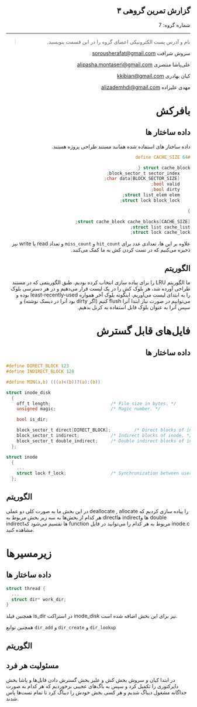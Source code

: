<div dir="rtl">

## گزارش تمرین گروهی ۳


شماره گروه: 7

-----

> نام و آدرس پست الکترونیکی اعضای گروه را در این قسمت بنویسید.

سروش شرافت sorousherafat@gmail.com

علی‌پاشا منتصری alipasha.montaseri@gmail.com

کیان بهادری  kkibian@gmail.com

مهدی علیزاده alizademhdi@gmail.com

# بافرکش
## داده ساختار ها

داده ساختار های استفاده شده همانند مستند طراحی پروژه هستند.


```C
#define CACHE_SIZE 64

struct cache_block {
    block_sector_t sector_index;
    char data[BLOCK_SECTOR_SIZE];
    bool valid;
    bool dirty;
    struct list_elem elem; 
    struct lock block_lock;

}

struct cache_block cache_blocks[CACHE_SIZE];
struct list cache_list;
struct lock cache_lock;

```
علاوه بر این ها، تعدادی عدد برای `hit_count` و `miss_count` و تعداد read یا write نیز ذخیره می‌کنیم که در تست کردن کش به ما کمک می‌کنند.

## الگوریتم
ما الگوریتم LRU را برای پیاده سازی انتخاب کرده بودیم. طبق الگوریتمی که در مستند طراحی آورده شد، هر بلوک کش را در یک لیست قرار می‌دهیم و در هر دسترسی بلوک را به ابتدای لیست می‌آوریم. اینگونه بلوک آخر همواره least-recently-used بوده و می‌توانیم در صورت نیاز ابتدا آنرا flush کنیم (اگر dirty بود آنرا در دیسک نوشته) و سپس آنرا به عنوان بلوک قابل استفاده به کرنل بدهیم.


# فایل‌های قابل گسترش
## داده ساختار ها
<div dir='ltr'>

```c
#define DIRECT_BLOCK 123
#define INDIRECT_BLOCK 128

#define MIN(a,b) (((a)<(b))?(a):(b))

struct inode_disk
  {
    off_t length;                       /* File size in bytes. */
    unsigned magic;                     /* Magic number. */

    bool is_dir;

    block_sector_t direct[DIRECT_BLOCK];         /* Direct blocks of inode. */
    block_sector_t indirect;            /* Indirect blocks of inode. */
    block_sector_t double_indirect;     /* Double indirect blocks of indoe. */
  };

struct inode
  {
    ...
    struct lock f_lock;                 /* Synchronization between users of inode. */
  };

``` 

## الگوریتم
در این بخش ما به صورت کلی دو عملی
deallocate , allocate
را پیاده سازی کردیم که هر کدام از بخش‌ها به سه زیر بخش مربوط به directها
indirectها
و
 double indirectها
 تقسیم می‌شود که function مربوط به هر کدام را می‌توانید در فایل inode.c مشاهده کنید.

# زیرمسیرها
## داده ساختار ها
```C
struct thread {
  ...
  struct dir* work_dir; 
}
```
همچنین فیلد is_dir در استراکت inode_disk نیز برای این بخش اضافه شده است.

همچنین توابع `dir_add` و `dir_create` و `dir_lookup`


## الگوریتم

## مسئولیت هر فرد
در ابتدا کیان و سروش بخش کش و علیز بخش گسترش دادن فایل‌ها و پاشا بخش دایرکتوری را تکمیل کرد و سپس به باگ‌های عجیبی برخوردیم که هر کدام به صورت جداگانه مشغول دیباگ شدیم و هر کسی بخش خودش را دیباگ کرد تا تمام تست‌ها پاس شدند.